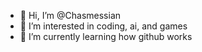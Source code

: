 - 👋 Hi, I’m @Chasmessian
- 👀 I’m interested in coding, ai, and games
- 🌱 I’m currently learning how github works

<!---
Chasmessian/Chasmessian is a ✨ special ✨ repository because its `README.md` (this file) appears on your GitHub profile.
You can click the Preview link to take a look at your changes.
--->
